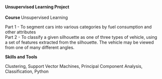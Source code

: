 <h4 class="project-title">Unsupervised Learning Project</h4>
<p class="course-title"><strong class="mr-8">Course </strong>Unsupervised Learning</p>

<p>Part 1 - To segment cars into various categories by fuel consumption and other attributes<br>
Part 2 - To classify a given silhouette as one of three types of vehicle, using a set of features extracted from the silhouette. The vehicle may be viewed from one of many different angles.</p>
<p class="project-highlight"><strong>Skills and Tools</strong></p>
<p>Clustering, Support Vector Machines, Principal Component Analysis, Classification, Python</p>
